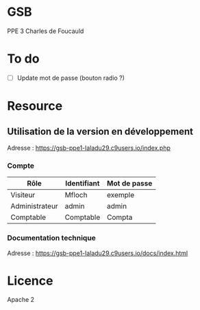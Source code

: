 # GSB
PPE 3 Charles de Foucauld

# To do
- [ ] Update mot de passe (bouton radio ?)

# Resource

## Utilisation de la version en développement
Adresse : https://gsb-ppe1-laladu29.c9users.io/index.php

### Compte

| Rôle            | Identifiant | Mot de passe |
| -----------     | ----------- | -----------  |
| Visiteur        | Mfloch      | exemple      |
| Administrateur  | admin       | admin        |
| Comptable       | Comptable   | Compta       |

### Documentation technique
Adresse : https://gsb-ppe1-laladu29.c9users.io/docs/index.html

# Licence 
Apache 2
